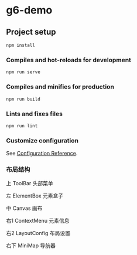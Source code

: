 # g6-demo

## Project setup
```
npm install
```

### Compiles and hot-reloads for development
```
npm run serve
```

### Compiles and minifies for production
```
npm run build
```

### Lints and fixes files
```
npm run lint
```

### Customize configuration
See [Configuration Reference](https://cli.vuejs.org/config/).

### 布局结构
上 ToolBar 头部菜单

左 ElementBox 元素盒子

中 Canvas 画布

右1 ContextMenu 元素信息

右2 LayoutConfig 布局设置

右下 MiniMap 导航器

